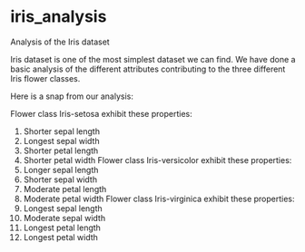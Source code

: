 # iris_analysis
Analysis of the Iris dataset

Iris dataset is one of the most simplest dataset we can find. We have done a basic analysis of the different attributes contributing to the three different Iris flower classes.

Here is a snap from our analysis:

Flower class Iris-setosa exhibit these properties:
 1. Shorter sepal length
 2. Longest sepal width
 3. Shorter petal length
 4. Shorter petal width
Flower class Iris-versicolor exhibit these properties:
 1. Longer sepal length
 2. Shorter sepal width
 3. Moderate petal length
 4. Moderate petal width
Flower class Iris-virginica exhibit these properties:
 1. Longest sepal length
 2. Moderate sepal width
 3. Longest petal length
 4. Longest petal width

